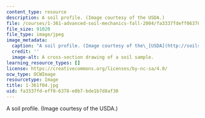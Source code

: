 ```yaml
---
content_type: resource
description: A soil profile. (Image courtesy of the USDA.)
file: /courses/1-361-advanced-soil-mechanics-fall-2004/fa3337fdeff06378e0b7bde1b7d8af30_1-361f04.jpg
file_size: 91020
file_type: image/jpeg
image_metadata:
  caption: "A soil profile. (Image courtesy of the\_[USDA](http://soils.usda.gov/).)"
  credit: ''
  image-alt: A cross-section drawing of a soil sample.
learning_resource_types: []
license: https://creativecommons.org/licenses/by-nc-sa/4.0/
ocw_type: OCWImage
resourcetype: Image
title: 1-361f04.jpg
uid: fa3337fd-eff0-6378-e0b7-bde1b7d8af30
---
```

A soil profile. (Image courtesy of the USDA.)